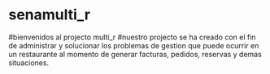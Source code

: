 # senamulti_r
#bienvenidos al projecto multi_r 
#nuestro projecto se ha creado con el fin de administrar y solucionar los problemas de gestion que puede ocurrir en un restaurante al momento de generar facturas, pedidos, reservas y demas situaciones.
